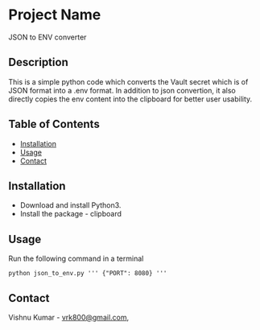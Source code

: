 # Project Name

JSON to ENV converter

## Description

This is a simple python code which converts the Vault secret which is of JSON format into a .env format. In addition to json convertion, it also directly copies the env content into the clipboard for better user usability.

## Table of Contents

- [Installation](#installation)
- [Usage](#usage)
- [Contact](#contact)

## Installation

- Download and install Python3.
- Install the package - clipboard

## Usage

Run the following command in a terminal

```
python json_to_env.py ''' {"PORT": 8080} '''
```

## Contact

Vishnu Kumar - vrk800@gmail.com,

